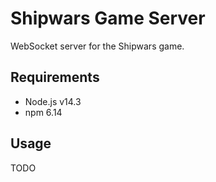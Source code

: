# Shipwars Game Server

WebSocket server for the Shipwars game.

## Requirements

- Node.js v14.3
- npm 6.14

## Usage

TODO
